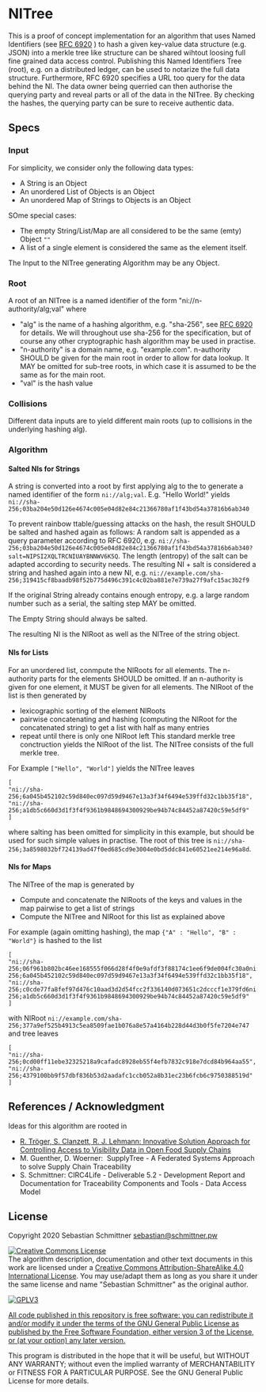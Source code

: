# NITree

This is a proof of concept implementation for an algorithm that uses Named Identifiers (see [RFC 6920](https://www.rfc-editor.org/info/rfc6920) ) to hash a given key-value data structure (e.g. JSON) into a merkle tree like structure can be shared wihtout loosing full fine grained data access control. Publishing this Named Identifiers Tree (root), e.g. on a distributed ledger, can be used to notarize the full data structure. Furthermore, RFC 6920 specifies a URL too query for the data behind the NI. The data owner being querried can then authorise the querying party and reveal parts or all of the data in the NITree. By checking the hashes, the querying party can be sure to receive authentic data.


## Specs

### Input

For simplicity, we consider only the following data types:
- A String is an Object
- An unordered List of Objects is an Object
- An unordered Map of Strings to Objects is an Object

SOme special cases:
- The empty String/List/Map are all considered to be the same (emty) Object `""`
- A list of a single element is considered the same as the element itself.

The Input to the NITree generating Algorithm may be any Object.

### Root

A root of an NITree is a named identifier of the form "ni://n-authority/alg;val" where
- "alg" is the name of a hashing algorithm, e.g. "sha-256", see [RFC 6920](https://www.rfc-editor.org/info/rfc6920) for details. We will throughout use sha-256 for the specification, but of course any other cryptographic hash algorithm may be used in practise.
- "n-authority" is a domain name, e.g. "example.com". n-authority SHOULD be given for the main root in order to allow for data lookup. It MAY be omitted for sub-tree roots, in which case it is assumed to be the same as for the main root.
- "val" is the hash value

### Collisions

Different data inputs are to yield different main roots (up to collisions in the underlying hashing alg).

### Algorithm

#### Salted NIs for Strings

A string is converted into a root by first applying alg to the to generate a named identifier of the form
`ni://alg;val`. E.g. "Hello World!" yields 
```ni://sha-256;03ba204e50d126e4674c005e04d82e84c21366780af1f43bd54a37816b6ab340```

To prevent rainbow ttable/guessing attacks on the hash, the result SHOULD be salted and hashed again as follows:
A random salt is appended as a query parameter according to RFC 6920, e.g.
```ni://sha-256;03ba204e50d126e4674c005e04d82e84c21366780af1f43bd54a37816b6ab340?salt=NIPSI2XQLTRCNIUAYBNNWV6K5Q```. The length (entropy) of the salt can be adapted according to security needs. The resulting NI + salt is considered a string and hashed again into a new NI, e.g.
```ni://example.com/sha-256;319415cf8baadb98f52b775d496c391c4c02ba881e7e739a27f9afc15ac3b2f9```

If the original String already contains enough entropy, e.g. a large random number such as a serial, the salting step MAY be omitted.

The Empty String should always be salted.

The resulting NI is the NIRoot as well as the NITree of the string object.


#### NIs for Lists

For an unordered list, conmpute the NIRoots for all elements. The n-authority parts for the elements SHOULD be omitted. If an n-authority is given for one element, it MUST be given for all elements. The NIRoot of the list is then generated by 
- lexicographic sorting of the element NIRoots
- pairwise concatenating and hashing (computing the NIRoot for the concatenated string) to get a list with half as many entries
- repeat until there is only one NIRoot left
This standard merkle tree conctruction yields the NIRoot of the list. The NITree consists of the full merkle tree.

For Example `["Hello", "World"]` yields the NITree leaves
```
[
"ni://sha-256;6a045b452102c59d840ec097d59d9467e13a3f34f6494e539ffd32c1bb35f18", 
"ni://sha-256;a1db5c660d3d1f3f4f9361b9848694300929be94b74c84452a87420c59e5df9"
]
```
where salting has been omitted for simplicity in this example, but should be used for such simple values in practise. The root of this tree is
```ni://sha-256;3a8598032bf724139ad47f0ed685cd9e3004e0bd5ddc841e60521ee214e96a8d```.


#### NIs for Maps

The NITree of the map is generated by 
- Compute and concatenate the NIRoots of the keys and values in the map pairwise to get a list of strings
- Compute the NITree and NIRoot for this list as explained above

For example (again omitting hashing), the map
`{"A" : "Hello", "B" : "World"}`
is hashed to the list
```
[
"ni://sha-256;06f961b802bc46ee168555f066d28f4f0e9afdf3f88174c1ee6f9de004fc30a0ni://sha-256;6a045b452102c59d840ec097d59d9467e13a3f34f6494e539ffd32c1bb35f18",
"ni://sha-256;c0cde77fa8fef97d476c10aad3d2d54fcc2f336140d073651c2dcccf1e379fd6ni://sha-256;a1db5c660d3d1f3f4f9361b9848694300929be94b74c84452a87420c59e5df9"
]
```
with NIRoot
```ni://example.com/sha-256;377a9ef525b4913c5ea8509fae1b076a8e57a4164b228d44d3b0f5fe7204e747```
and tree leaves
```
[
"ni://sha-256;0cd00ff11ebe32325218a9cafadc8928eb55f4efb7832c918e7dcd84b964aa55",
"ni://sha-256;4379100bb9f57dbf836b53d2aadafc1ccb052a8b31ec23b6fcb6c9750388519d"
]
```

## References / Acknowledgment

Ideas for this algorithm are rooted in

- [R. Tröger, S. Clanzett, R. J. Lehmann: Innovative Solution Approach for Controlling Access to Visibility Data in Open Food Supply Chains](http://dx.doi.org/10.18461/pfsd.2018.1817)
- M. Guenther, D. Woerner: ​ SupplyTree - A Federated Systems Approach to solve Supply Chain Traceability
- S. Schmittner: CIRC4Life - Deliverable 5.2 - Development Report and Documentation for Traceability Components and Tools - Data Access Model


## License

Copyright 2020 Sebastian Schmittner <sebastian@schmittner.pw>

<a rel="license" href="http://creativecommons.org/licenses/by-sa/4.0/"><img alt="Creative Commons License" style="border-width:0" src="https://i.creativecommons.org/l/by-sa/4.0/88x31.png" /></a><br />The algorithm description, documentation and other text documents in this work are licensed under a <a rel="license" href="http://creativecommons.org/licenses/by-sa/4.0/">Creative Commons Attribution-ShareAlike 4.0 International License</a>. You may use/adapt them as long as you share it under the same license and name "Sebastian Schmittner" as the original author.

<a href="https://www.gnu.org/licenses/gpl-3.0.html">
<img alt="GPLV3" style="border-width:0" src="http://www.gnu.org/graphics/gplv3-127x51.png" /><br />

All code published in this repository is free software: you can redistribute it and/or modify
it under the terms of the GNU General Public License as published by
the Free Software Foundation, either version 3 of the License, or
(at your option) any later version.
</a>

This program is distributed in the hope that it will be useful,
but WITHOUT ANY WARRANTY; without even the implied warranty of
MERCHANTABILITY or FITNESS FOR A PARTICULAR PURPOSE.  See the
GNU General Public License for more details.
